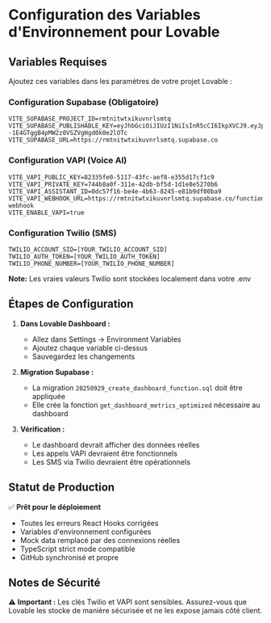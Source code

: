 # Configuration des Variables d'Environnement pour Lovable

## Variables Requises

Ajoutez ces variables dans les paramètres de votre projet Lovable :

### Configuration Supabase (Obligatoire)
```
VITE_SUPABASE_PROJECT_ID=rmtnitwtxikuvnrlsmtq
VITE_SUPABASE_PUBLISHABLE_KEY=eyJhbGciOiJIUzI1NiIsInR5cCI6IkpXVCJ9.eyJpc3MiOiJzdXBhYmFzZSIsInJlZiI6InJtdG5pdHd0eGlrdXZucmxzbXRxIiwicm9sZSI6ImFub24iLCJpYXQiOjE3NTc3MTc0MjAsImV4cCI6MjA3MzI5MzQyMH0.Wd5fOfMNJ--1E4GTggB4pMW2z0VSZVgHgd0k0e2lOTc
VITE_SUPABASE_URL=https://rmtnitwtxikuvnrlsmtq.supabase.co
```

### Configuration VAPI (Voice AI)
```
VITE_VAPI_PUBLIC_KEY=82335fe0-5117-43fc-aef8-e355d17cf1c9
VITE_VAPI_PRIVATE_KEY=744b8a0f-311e-42db-bf5d-1d1e8e5270b6
VITE_VAPI_ASSISTANT_ID=0dc57f16-be4e-4b63-8245-e81b9df00ba9
VITE_VAPI_WEBHOOK_URL=https://rmtnitwtxikuvnrlsmtq.supabase.co/functions/v1/vapi-webhook
VITE_ENABLE_VAPI=true
```

### Configuration Twilio (SMS)
```
TWILIO_ACCOUNT_SID=[YOUR_TWILIO_ACCOUNT_SID]
TWILIO_AUTH_TOKEN=[YOUR_TWILIO_AUTH_TOKEN]
TWILIO_PHONE_NUMBER=[YOUR_TWILIO_PHONE_NUMBER]
```

**Note:** Les vraies valeurs Twilio sont stockées localement dans votre .env

## Étapes de Configuration

1. **Dans Lovable Dashboard :**
   - Allez dans Settings → Environment Variables
   - Ajoutez chaque variable ci-dessus
   - Sauvegardez les changements

2. **Migration Supabase :**
   - La migration `20250929_create_dashboard_function.sql` doit être appliquée
   - Elle crée la fonction `get_dashboard_metrics_optimized` nécessaire au dashboard

3. **Vérification :**
   - Le dashboard devrait afficher des données réelles
   - Les appels VAPI devraient être fonctionnels
   - Les SMS via Twilio devraient être opérationnels

## Statut de Production

✅ **Prêt pour le déploiement**
- Toutes les erreurs React Hooks corrigées
- Variables d'environnement configurées
- Mock data remplacé par des connexions réelles
- TypeScript strict mode compatible
- GitHub synchronisé et propre

## Notes de Sécurité

⚠️ **Important :** Les clés Twilio et VAPI sont sensibles. Assurez-vous que Lovable les stocke de manière sécurisée et ne les expose jamais côté client.